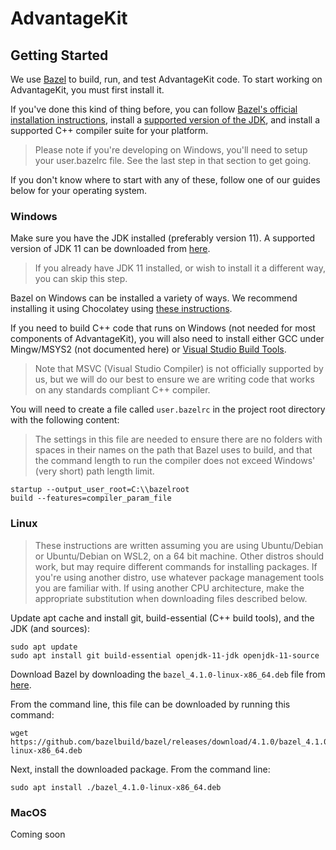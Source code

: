 # AdvantageKit

## Getting Started

We use [Bazel](https://bazel.build/) to build, run, and test AdvantageKit code.  To start working on AdvantageKit, you must first install it.

If you've done this kind of thing before, you can follow [Bazel's official installation instructions](https://docs.bazel.build/versions/main/install.html), install a [supported version of the JDK](https://adoptium.net/?variant=openjdk11&jvmVariant=hotspot), and install a supported C++ compiler suite for your platform.
> Please note if you're developing on Windows, you'll need to setup your user.bazelrc file.  See the last step in that section to get going.

If you don't know where to start with any of these, follow one of our guides below for your operating system.

### Windows

Make sure you have the JDK installed (preferably version 11).  A supported version of JDK 11 can be downloaded from [here](https://adoptium.net/?variant=openjdk11&jvmVariant=hotspot).
> If you already have JDK 11 installed, or wish to install it a different way, you can skip this step.

Bazel on Windows can be installed a variety of ways.  We recommend installing it using Chocolatey using [these instructions](https://docs.bazel.build/versions/main/install-windows.html#using-chocolatey).

If you need to build C++ code that runs on Windows (not needed for most components of AdvantageKit), you will also need to install either GCC under Mingw/MSYS2 (not documented here) or [Visual Studio Build Tools](https://visualstudio.microsoft.com/downloads/?q=build+tools#build-tools-for-visual-studio-2022).
> Note that MSVC (Visual Studio Compiler) is not officially supported by us, but we will do our best to ensure we are writing code that works on any standards compliant C++ compiler.

You will need to create a file called `user.bazelrc` in the project root directory with the following content:
> The settings in this file are needed to ensure there are no folders with spaces in their names on the path that Bazel uses to build, and that the command length to run the compiler does not exceed Windows' (very short) path length limit.
```
startup --output_user_root=C:\\bazelroot
build --features=compiler_param_file
```

### Linux

>These instructions are written assuming you are using Ubuntu/Debian or Ubuntu/Debian on WSL2, on a 64 bit machine.  Other distros should work, but may require different commands for installing packages.  If you're using another distro, use whatever package management tools you are familiar with.  If using another CPU architecture, make the appropriate substitution when downloading files described below.

Update apt cache and install git, build-essential (C++ build tools), and the JDK (and sources):
```console
sudo apt update
sudo apt install git build-essential openjdk-11-jdk openjdk-11-source
```

Download Bazel by downloading the `bazel_4.1.0-linux-x86_64.deb` file from [here](https://github.com/bazelbuild/bazel/releases/tag/4.1.0).

From the command line, this file can be downloaded by running this command:
```console
wget https://github.com/bazelbuild/bazel/releases/download/4.1.0/bazel_4.1.0-linux-x86_64.deb
```

Next, install the downloaded package.  From the command line:
```console
sudo apt install ./bazel_4.1.0-linux-x86_64.deb
```

### MacOS
Coming soon